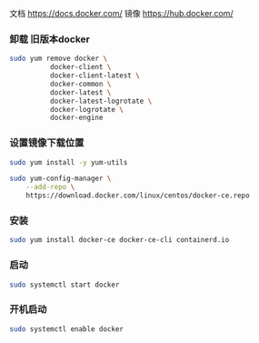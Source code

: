 文档 https://docs.docker.com/
镜像  https://hub.docker.com/

### 卸载 旧版本docker
```bash
sudo yum remove docker \
		  docker-client \
		  docker-client-latest \
		  docker-common \
		  docker-latest \
		  docker-latest-logrotate \
		  docker-logrotate \
		  docker-engine
```

### 设置镜像下载位置
```bash
sudo yum install -y yum-utils
```
```bash
sudo yum-config-manager \
	--add-repo \
    https://download.docker.com/linux/centos/docker-ce.repo
```

### 安装
```bash
sudo yum install docker-ce docker-ce-cli containerd.io
```

### 启动
```bash
sudo systemctl start docker
```

### 开机启动
```bash
sudo systemctl enable docker
```
